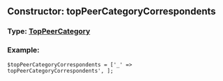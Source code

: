 ## Constructor: topPeerCategoryCorrespondents  



### Type: [TopPeerCategory](../types/TopPeerCategory.md)

### Example:


```
$topPeerCategoryCorrespondents = ['_' => topPeerCategoryCorrespondents', ];
```